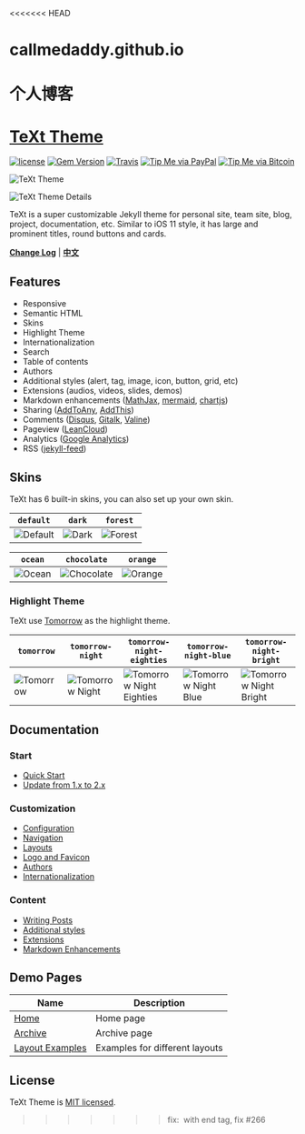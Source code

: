 <<<<<<< HEAD
# callmedaddy.github.io
个人博客
=======
# [TeXt Theme](https://github.com/kitian616/jekyll-TeXt-theme)

[![license](https://img.shields.io/github/license/kitian616/jekyll-TeXt-theme.svg)](https://github.com/kitian616/jekyll-TeXt-theme/blob/master/LICENSE)
[![Gem Version](https://img.shields.io/gem/v/jekyll-text-theme.svg)](https://github.com/kitian616/jekyll-TeXt-theme/releases)
[![Travis](https://img.shields.io/travis/kitian616/jekyll-TeXt-theme.svg)](https://travis-ci.org/kitian616/jekyll-TeXt-theme)
[![Tip Me via PayPal](https://img.shields.io/badge/PayPal-tip%20me-1462ab.svg?logo=paypal)](https://www.paypal.me/kitian616)
[![Tip Me via Bitcoin](https://img.shields.io/badge/Bitcoin-tip%20me-f7931a.svg?logo=bitcoin)](https://raw.githubusercontent.com/kitian616/jekyll-TeXt-theme/master/docs/assets/images/3Fkufxcw2xd8HnaRJBNK4ccdtkUDyyNu4V.jpg)

![TeXt Theme](https://raw.githubusercontent.com/kitian616/jekyll-TeXt-theme/master/screenshots/TeXt-home.jpg)

![TeXt Theme Details](https://raw.githubusercontent.com/kitian616/jekyll-TeXt-theme/master/screenshots/TeXt-layouts.png)

TeXt is a super customizable Jekyll theme for personal site, team site, blog, project, documentation, etc. Similar to iOS 11 style, it has large and prominent titles, round buttons and cards.

**[Change Log](https://github.com/kitian616/jekyll-TeXt-theme/blob/master/CHANGELOG.md)** | **[中文](https://github.com/kitian616/jekyll-TeXt-theme/blob/master/README-zh.md)**

## Features

- Responsive
- Semantic HTML
- Skins
- Highlight Theme
- Internationalization
- Search
- Table of contents
- Authors
- Additional styles (alert, tag, image, icon, button, grid, etc)
- Extensions (audios, videos, slides, demos)
- Markdown enhancements ([MathJax](https://www.mathjax.org/), [mermaid](https://mermaidjs.github.io/), [chartjs](http://www.chartjs.org/))
- Sharing ([AddToAny](https://www.addtoany.com/), [AddThis](https://www.addthis.com/))
- Comments ([Disqus](https://disqus.com/), [Gitalk](https://gitalk.github.io/), [Valine](https://valine.js.org/en/))
- Pageview ([LeanCloud](https://leancloud.cn/))
- Analytics ([Google Analytics](https://analytics.google.com/analytics/web/))
- RSS ([jekyll-feed](https://github.com/jekyll/jekyll-feed))

## Skins

TeXt has 6 built-in skins, you can also set up your own skin.

| `default` | `dark` | `forest` |
| --- |  --- | --- |
| ![Default](https://raw.githubusercontent.com/kitian616/jekyll-TeXt-theme/master/screenshots/skins_default.jpg) | ![Dark](https://raw.githubusercontent.com/kitian616/jekyll-TeXt-theme/master/screenshots/skins_dark.jpg) | ![Forest](https://raw.githubusercontent.com/kitian616/jekyll-TeXt-theme/master/screenshots/skins_forest.jpg) |

| `ocean` | `chocolate` | `orange` |
| --- |  --- | --- |
| ![Ocean](https://raw.githubusercontent.com/kitian616/jekyll-TeXt-theme/master/screenshots/skins_ocean.jpg) | ![Chocolate](https://raw.githubusercontent.com/kitian616/jekyll-TeXt-theme/master/screenshots/skins_chocolate.jpg) | ![Orange](https://raw.githubusercontent.com/kitian616/jekyll-TeXt-theme/master/screenshots/skins_orange.jpg) |

### Highlight Theme

TeXt use [Tomorrow](https://github.com/chriskempson/tomorrow-theme) as the highlight theme.

| `tomorrow` | `tomorrow-night` | `tomorrow-night-eighties` | `tomorrow-night-blue` | `tomorrow-night-bright` |
| --- |  --- | --- | --- |  --- |
| ![Tomorrow](https://raw.githubusercontent.com/kitian616/jekyll-TeXt-theme/master/screenshots/highlight_tomorrow.png) | ![Tomorrow Night](https://raw.githubusercontent.com/kitian616/jekyll-TeXt-theme/master/screenshots/highlight_tomorrow-night.png) | ![Tomorrow Night Eighties](https://raw.githubusercontent.com/kitian616/jekyll-TeXt-theme/master/screenshots/highlight_tomorrow-night-eighties.png) | ![Tomorrow Night Blue](https://raw.githubusercontent.com/kitian616/jekyll-TeXt-theme/master/screenshots/highlight_tomorrow-night-blue.png) | ![Tomorrow Night Bright](https://raw.githubusercontent.com/kitian616/jekyll-TeXt-theme/master/screenshots/highlight_tomorrow-night-bright.png) |

## Documentation

### Start

- [Quick Start](https://tianqi.name/jekyll-TeXt-theme/docs/en/quick-start)
- [Update from 1.x to 2.x](https://tianqi.name/jekyll-TeXt-theme/docs/en/update-from-1-to-2)

### Customization

- [Configuration](https://tianqi.name/jekyll-TeXt-theme/docs/en/configuration)
- [Navigation](https://tianqi.name/jekyll-TeXt-theme/docs/en/navigation)
- [Layouts](https://tianqi.name/jekyll-TeXt-theme/docs/en/layouts)
- [Logo and Favicon](https://tianqi.name/jekyll-TeXt-theme/docs/en/logo-and-favicon)
- [Authors](https://tianqi.name/jekyll-TeXt-theme/docs/en/authors)
- [Internationalization](https://tianqi.name/jekyll-TeXt-theme/docs/en/i18n)

### Content

- [Writing Posts](https://tianqi.name/jekyll-TeXt-theme/docs/en/writing-posts)
- [Additional styles](https://tianqi.name/jekyll-TeXt-theme/docs/en/additional-styles)
- [Extensions](https://tianqi.name/jekyll-TeXt-theme/docs/en/extensions)
- [Markdown Enhancements](https://tianqi.name/jekyll-TeXt-theme/docs/en/markdown-enhancements)

## Demo Pages

| Name | Description |
| --- | --- |
| [Home](https://tianqi.name/jekyll-TeXt-theme/test/) | Home page |
| [Archive](https://tianqi.name/jekyll-TeXt-theme/archive.html) | Archive page |
| [Layout Examples](https://tianqi.name/jekyll-TeXt-theme/samples.html) | Examples for different layouts |

## License

TeXt Theme is [MIT licensed](https://github.com/kitian616/jekyll-TeXt-theme/blob/master/LICENSE).
>>>>>>> fix: <img> with end tag, fix #266
